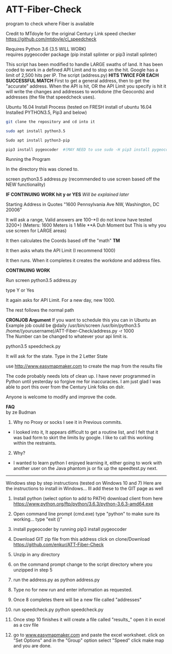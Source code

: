 # ATT-Fiber-Check
program to check where Fiber is available

Credit to MTdoyle for the original Century Link  speed checker
https://github.com/mtdoyle/cl_speedcheck

Requires Python 3.6  (3.5 WILL WORK)  
requires pygeocoder package (pip install splinter or pip3 install splinter)  
  
This script has been modified to handle LARGE swaths of land.  It has been coded to work in a defined API Limit and to stop on the hit.  Google has a limit of 2,500 hits per IP.  The script (address.py) **HITS TWICE FOR EACH SUCCESSFUL MATCH**  First to get a general address, then to get the "accurate" address.  When the API is hit, OR the API Limit you specify is hit it will write the changes and addresses to workdone (the Geocords) and addresses (the file that speedcheck uses).




Ubuntu 16.04 Install Process
(tested on FRESH install of ubuntu 16.04 Installed PYTHON3.5, Pip3 and below)

  
  ```bash
  git clone the repository and cd into it  
  
  sudo apt install python3.5  
  
  Sudo apt install python3-pip  
  
  pip3 install pygeocoder  #(MAY NEED to use sudo -H pip3 install pygeocoder)  
  
  ```

Running the Program

In the directory this was cloned to.

screen python3.5 address.py (recommended to use screen based off the NEW functionality)

**IF CONTINUING WORK hit y or YES**  *Will be explained later*

Starting Address in Quotes "1600 Pennsylvania Ave NW, Washington, DC 20006"

It will ask a range, Valid answers are 100-*(I do not know have tested 3200+) (Meters: 1600 Meters is 1 Mile **A Duh Moment but This is why you use screen for LARGE areas)

It then calculates the Coords based off the "math" **TM**

It then asks whats the API Limit (I recommend 1000)

It then runs.  When it completes it creates the workdone and address files.

**CONTINUING WORK**

Run screen python3.5 address.py

type Y or Yes

It again asks for API Limit.  For a new day, new 1000.

The rest follows the normal path

**CRONJOB Argument**
If you want to schedule this you can in Ubuntu an Example job could be 
@daily /usr/bin/screen /usr/bin/python3.5 /home/(yourusername)/ATT-Fiber-Check/address.py -r 1000  
The Number can be changed to whatever your api limit is. 


python3.5 speedcheck.py

It will ask for the state.  Type in the 2 Letter State



use http://www.easymapmaker.com to create the map from the results file

The code probably needs lots of clean up. I have never programmed in Python until yesterday so forgive me for inaccuracies.
I am just glad I was able to port this over from the Century Link folks on dslr.

Anyone is welcome to modify and improve the code.


**FAQ**  
by ze Budman  
1. Why no Proxy or socks I see it in Previous commits.
  + I looked into it, It appears difficult to get a routine list, and I felt that it was bad form to skirt the limits by google.  I like to call this working within the restraints.
2. Why?
  + I wanted to learn python I enjoyed learning it, either going to work with another user on the Java phantom js or fix up the speedtest.py next. 

********************************************************************************************************************************
Windows step by step instructions (tested on Windows 10 and 7)
Here are the instructions to install in Windows... Ill add these to the GIT page as well

1. Install python (select option to add to PATH)
    download client from here https://www.python.org/ftp/python/3.6.3/python-3.6.3-amd64.exe

2. Open command line prompt (cmd.exe)
    type "python" to make sure its working... type "exit ()"

3. install pygeocoder by running
    pip3 install pygeocoder

4. Download GIT zip file from this address
   click on clone/Download
https://github.com/enkur/ATT-Fiber-Check

5. Unzip in any directory

6. on the command prompt change to the script directory where you unzipped in step 5

7. run the address.py as
    python address.py

8. Type no for new run and enter information as requested.

9. Once 8 completes there will be a new file called "addresses"

10. run speedcheck.py
     python speedcheck.py

11. Once step 10 finishes it will create a file called "results_<date>"
      open it in excel as a csv file

12. go to www.easymapmaker.com and paste the excel worksheet. click on "Set Options" and in the "Group" option select "Speed" 
     click make map and you are done.


